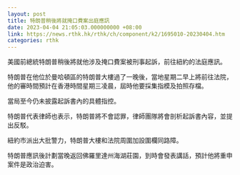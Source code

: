 ```yaml
---
layout: post
title: 特朗普稍後將就掩口費案出庭應訊
date: 2023-04-04 21:05:03.000000000 +08:00
link: https://news.rthk.hk/rthk/ch/component/k2/1695010-20230404.htm
categories: rthk
---
```


美國前總統特朗普稍後將就他涉及掩口費案被刑事起訴，前往紐約的法庭應訊。

特朗普在他位於曼哈頓區的特朗普大樓過了一晚後，當地星期二早上將前往法院，他的審時間預計在香港時間星期三凌晨，屆時他要採集指模及拍照存檔。

當局至今仍未披露起訴書內的具體指控。

特朗普代表律師也表示，特朗普將不會認罪，律師團隊將會剖析起訴書內容，並提出反駁。

紐約市派出大批警力，特朗普大樓和法院周圍加設圍欄同路障。

特朗普應訊後計劃當晚返回佛羅里達州海湖莊園，到時會發表講話，預計他將重申案件是政治迫害。
